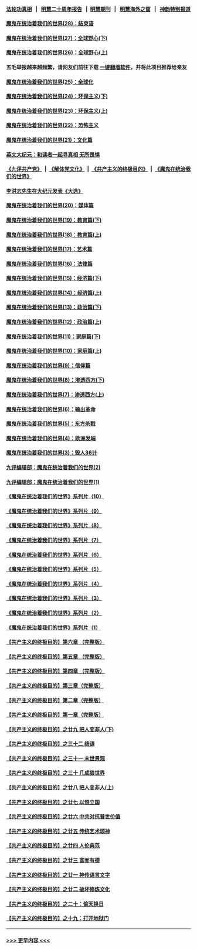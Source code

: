 #### [法轮功真相](https://github.com/gfw-breaker/truth/blob/master/README.md?t=0) &nbsp;&nbsp;|&nbsp;&nbsp; [明慧二十周年报告](https://github.com/gfw-breaker/mh-reports/blob/master/README.md?t=0) &nbsp;&nbsp;|&nbsp;&nbsp;[明慧期刊](https://github.com/gfw-breaker/mh-qikan) &nbsp;&nbsp;|&nbsp;&nbsp; [明慧海外之窗](https://github.com/gfw-breaker/mh-news/blob/master/README.md?t=0) &nbsp;&nbsp;|&nbsp;&nbsp; [神韵特别报道](https://github.com/gfw-breaker/mh-news/blob/master/shenyun.md?t=0)
#### [魔鬼在统治着我们的世界(28)：结束语](../pages/nsc422/n10936246.md?t=07022151) 
#### [魔鬼在统治着我们的世界(27)：全球野心(下)](../pages/nsc422/n10928319.md?t=07022151) 
#### [魔鬼在统治着我们的世界(26)：全球野心(上)](../pages/nsc422/n10900318.md?t=07022151) 
#### 五毛举报越来越频繁，请网友们前往下载 [一键翻墙软件](https://github.com/gfw-breaker/ssr-accounts)，并将此项目推荐给亲友
#### [魔鬼在统治着我们的世界(25)：全球化](../pages/nsc422/n10788205.md?t=07022151) 
#### [魔鬼在统治着我们的世界(24)：环保主义(下)](../pages/nsc422/n10695307.md?t=07022151) 
#### [魔鬼在统治着我们的世界(23)：环保主义(上)](../pages/nsc422/n10688613.md?t=07022151) 
#### [魔鬼在统治着我们的世界(22)：恐怖主义](../pages/nsc422/n10614727.md?t=07022151) 
#### [魔鬼在统治着我们的世界(21)：文化篇](../pages/nsc422/n10597706.md?t=07022151) 
#### [英文大纪元：和读者一起寻真相 无所畏惧](../pages/nsc422/n12542027.md?t=07022151) 
#### [《九评共产党》](https://github.com/begood0513/9ping.md/blob/master/README.md) &nbsp;|&nbsp; [《解体党文化》](../../../../jtdwh.md/blob/master/README.md)  &nbsp;|&nbsp; [《共产主义的终极目的》](../../../../gczydzjmd.md/blob/master/README.md) &nbsp;|&nbsp; [《魔鬼在统治我们的世界》](../../../../mgztzwmdsj.md/blob/master/README.md) 
#### [李洪志先生在大纪元发表《大选》](../pages/nsc422/n12534746.md?t=07022151) 
#### [魔鬼在统治着我们的世界(20)：媒体篇](../pages/nsc422/n10586579.md?t=07022151) 
#### [魔鬼在统治着我们的世界(19)：教育篇(下)](../pages/nsc422/n10564808.md?t=07022151) 
#### [魔鬼在统治着我们的世界(18)：教育篇(上)](../pages/nsc422/n10526970.md?t=07022151) 
#### [魔鬼在统治着我们的世界(17)：艺术篇](../pages/nsc422/n10499093.md?t=07022151) 
#### [魔鬼在统治着我们的世界(16)：法律篇](../pages/nsc422/n10485969.md?t=07022151) 
#### [魔鬼在统治着我们的世界(15)：经济篇(下)](../pages/nsc422/n10469975.md?t=07022151) 
#### [魔鬼在统治着我们的世界(14)：经济篇(上)](../pages/nsc422/n10457370.md?t=07022151) 
#### [魔鬼在统治着我们的世界(13)：政治篇(下)](../pages/nsc422/n10448270.md?t=07022151) 
#### [魔鬼在统治着我们的世界(12)：政治篇(上)](../pages/nsc422/n10444576.md?t=07022151) 
#### [魔鬼在统治着我们的世界(11)：家庭篇(下)](../pages/nsc422/n10440961.md?t=07022151) 
#### [魔鬼在统治着我们的世界(10)：家庭篇(上)](../pages/nsc422/n10435448.md?t=07022151) 
#### [魔鬼在统治着我们的世界(9)：信仰篇](../pages/nsc422/n10432159.md?t=07022151) 
#### [魔鬼在统治着我们的世界(8)：渗透西方(下)](../pages/nsc422/n10429603.md?t=07022151) 
#### [魔鬼在统治着我们的世界(7)：渗透西方(上)](../pages/nsc422/n10426013.md?t=07022151) 
#### [魔鬼在统治着我们的世界(6)：输出革命](../pages/nsc422/n10421536.md?t=07022151) 
#### [魔鬼在统治着我们的世界(5)：东方杀戮](../pages/nsc422/n10417707.md?t=07022151) 
#### [魔鬼在统治着我们的世界(4)：欧洲发端](../pages/nsc422/n10414890.md?t=07022151) 
#### [魔鬼在统治着我们的世界(3)：毁人36计](../pages/nsc422/n10411583.md?t=07022151) 
#### [九评编辑部：魔鬼在统治着我们的世界(2)](../pages/nsc422/n10410036.md?t=07022151) 
#### [九评编辑部：魔鬼在统治着我们的世界(1)](../pages/nsc422/n10406825.md?t=07022151) 
#### [《魔鬼在统治着我们的世界》系列片（10）](../pages/nsc422/n12292670.md?t=07022151) 
#### [《魔鬼在统治着我们的世界》系列片（9）](../pages/nsc422/n12290859.md?t=07022151) 
#### [《魔鬼在统治着我们的世界》系列片（8）](../pages/nsc422/n12287445.md?t=07022151) 
#### [《魔鬼在统治着我们的世界》系列片（7）](../pages/nsc422/n12283425.md?t=07022151) 
#### [《魔鬼在统治着我们的世界》系列片（6）](../pages/nsc422/n12282314.md?t=07022151) 
#### [《魔鬼在统治着我们的世界》系列片（5）](../pages/nsc422/n12281419.md?t=07022151) 
#### [《魔鬼在统治着我们的世界》系列片（4）](../pages/nsc422/n12274024.md?t=07022151) 
#### [《魔鬼在统治着我们的世界》系列片（3）](../pages/nsc422/n12271322.md?t=07022151) 
#### [《魔鬼在统治着我们的世界》系列片（2）](../pages/nsc422/n12269049.md?t=07022151) 
#### [《魔鬼在统治着我们的世界》系列片（1）](../pages/nsc422/n12267575.md?t=07022151) 
#### [【共产主义的终极目的】第六章 （完整版）](../pages/nsc422/n11428913.md?t=07022151) 
#### [【共产主义的终极目的】第五章 （完整版）](../pages/nsc422/n11428912.md?t=07022151) 
#### [【共产主义的终极目的】第四章 （完整版）](../pages/nsc422/n11428907.md?t=07022151) 
#### [【共产主义的终极目的】第三章（完整版）](../pages/nsc422/n11428848.md?t=07022151) 
#### [【共产主义的终极目的】第二章（完整版）](../pages/nsc422/n11428831.md?t=07022151) 
#### [【共产主义的终极目的】第一章（完整版）](../pages/nsc422/n11417651.md?t=07022151) 
#### [【共产主义的终极目的】之廿九 把人变非人(下)](../pages/nsc422/n11344140.md?t=07022151) 
#### [【共产主义的终极目的】之三十二 结语](../pages/nsc422/n11360535.md?t=07022151) 
#### [【共产主义的终极目的】之三十一 末世景观](../pages/nsc422/n11351129.md?t=07022151) 
#### [【共产主义的终极目的】之三十 几成狼世界](../pages/nsc422/n11348280.md?t=07022151) 
#### [【共产主义的终极目的】之廿八 把人变非人(上)](../pages/nsc422/n11340492.md?t=07022151) 
#### [【共产主义的终极目的】之廿七 以恨立国](../pages/nsc422/n11336944.md?t=07022151) 
#### [【共产主义的终极目的】之廿六 中共对抗普世价值](../pages/nsc422/n11324785.md?t=07022151) 
#### [【共产主义的终极目的】之廿五 传统艺术颂神](../pages/nsc422/n11296396.md?t=07022151) 
#### [【共产主义的终极目的】之廿四 人伦典范](../pages/nsc422/n11296397.md?t=07022151) 
#### [【共产主义的终极目的】之廿三 富而有德](../pages/nsc422/n11283598.md?t=07022151) 
#### [【共产主义的终极目的】之廿一 神传语言文字](../pages/nsc422/n11263265.md?t=07022151) 
#### [【共产主义的终极目的】之廿二 破坏修炼文化](../pages/nsc422/n11245728.md?t=07022151) 
#### [【共产主义的终极目的】之二十：偷天换日](../pages/nsc422/n11238846.md?t=07022151) 
#### [【共产主义的终极目的】之十九：打开地狱门](../pages/nsc422/n11206376.md?t=07022151) 

----
#### [ >>> 更早内容 <<< ](../indexes/nsc422-earlier.md)
